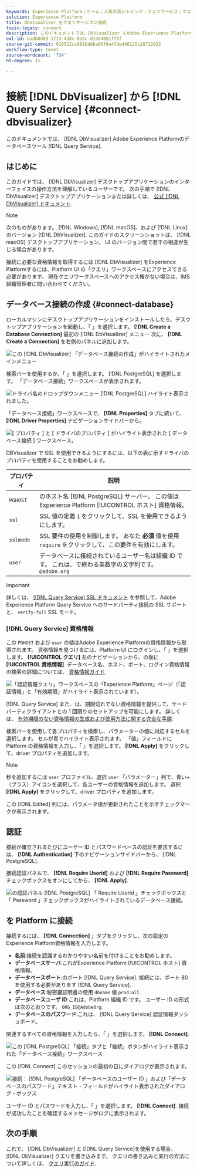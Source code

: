 ```yaml
---
keywords: Experience Platform；ホーム；人気の高いトピック；クエリサービス；クエリサービス；Db Visualizer;Db Visualizer;db visualizer；クエリサービスへの接続；
solution: Experience Platform
title: DbVisualizer をクエリサービスに接続
topic-legacy: connect
description: このドキュメントでは、DbVisualizer とAdobe Experience Platform Query Service を接続する手順について説明します。
exl-id: badb0d89-1713-438c-8a9c-d1404051ff5f
source-git-commit: 910522cc981bddba86f0a47ded48125c28712032
workflow-type: tm+mt
source-wordcount: '754'
ht-degree: 1%

---
```


# 接続 [!DNL DbVisualizer] から [!DNL Query Service] {#connect-dbvisualizer}

このドキュメントでは、 [!DNL DbVisualizer] Adobe Experience Platformのデータベースツール [!DNL Query Service].

## はじめに

このガイドでは、 [!DNL DbVisualizer] デスクトップアプリケーションのインターフェイスの操作方法を理解しているユーザーです。 次の手順で [!DNL DbVisualizer] デスクトップアプリケーションまたは詳しくは、 [公式 [!DNL DbVisualizer] ドキュメント](https://www.dbvis.com/download/).

>[!NOTE]
>
>次のものがあります。 [!DNL Windows], [!DNL macOS]、および [!DNL Linux] のバージョン [!DNL DbVisualizer]. このガイドのスクリーンショットは、 [!DNL macOS] デスクトップアプリケーション。 UI のバージョン間で若干の相違が生じる場合があります。

接続に必要な資格情報を取得するには [!DNL  DbVisualizer] をExperience Platformするには、Platform UI の「クエリ」ワークスペースにアクセスできる必要があります。 現在クエリワークスペースへのアクセス権がない場合は、IMS 組織管理者に問い合わせてください。

## データベース接続の作成 {#connect-database}

ローカルマシンにデスクトップアプリケーションをインストールしたら、デスクトップアプリケーションを起動し、「 」を選択します。 **[!DNL Create a Database Connection]** 最初の [!DNL DbVisualizer] メニュー 次に、 **[!DNL Create a Connection]** を右側のパネルに追加します。

![この [!DNL DbVisualizer] 「データベース接続の作成」がハイライトされたメインメニュー](../images/clients/dbvisualizer/create-db-connection.png)

検索バーを使用するか、「 」を選択します。 [!DNL PostgreSQL] を選択します。 「データベース接続」ワークスペースが表示されます。

![ドライバ名のドロップダウンメニュー [!DNL PostgreSQL] ハイライト表示されました。](../images/clients/dbvisualizer/driver-name.png)

「データベース接続」ワークスペースで、 **[!DNL Properties]** タブに続いて、 **[!DNL Driver Properties]** ナビゲーションサイドバーから。

![[ プロパティ ] と [ ドライバのプロパティ ] がハイライト表示された [ データベース接続 ] ワークスペース。](../images/clients/dbvisualizer/driver-properties.png)

DBVisualizer で SSL を使用できるようにするには、以下の表に示すドライバのプロパティを使用することをお勧めします。

| プロパティ | 説明 |
| ------ | ------ |
| `PGHOST` | のホスト名 [!DNL PostgreSQL] サーバー。 この値はExperience Platform [!UICONTROL ホスト] 資格情報。 |
| `ssl` | SSL 値の定義 `1` をクリックして、SSL を使用できるようにします。 |
| `sslmode` | SSL 要件の使用を制御します。 あなた **必須** 値を使用 `require` をクリックして、この要件を有効にします。 |
| `user` | データベースに接続されているユーザー名は組織 ID です。 これは、で終わる英数字の文字列です。 `@adobe.org` |

>[!IMPORTANT]
>
>詳しくは、 [[!DNL Query Service] SSL ドキュメント](./ssl-modes.md) を参照して、Adobe Experience Platform Query Service へのサードパーティ接続の SSL サポートと、 `verify-full` SSL モード。

### [!DNL Query Service] 資格情報

この `PGHOST` および `user` の値はAdobe Experience Platformの資格情報から取得されます。 資格情報を見つけるには、Platform UI にログインし、「 」を選択します。 **[!UICONTROL クエリ]** 左のナビゲーションから、の後に **[!UICONTROL 資格情報]**. データベース名、ホスト、ポート、ログイン資格情報の検索の詳細については、 [資格情報ガイド](../ui/credentials.md).

![「認証情報クエリ」ワークスペースの「Experience Platform」ページ（「認証情報」と「有効期限」がハイライト表示されています）。](../images/clients/dbvisualizer/query-service-credentials-page.png)

[!DNL Query Service] また、は、期限切れでない資格情報を提供して、サードパーティクライアントとの 1 回限りのセットアップを可能にします。 詳しくは、 [有効期限のない資格情報の生成および使用方法に関する完全な手順](../ui/credentials.md#non-expiring-credentials).

検索バーを使用して各プロパティを検索し、パラメーターの値に対応するセルを選択します。 セルが青でハイライト表示されます。 「値」フィールドに Platform の資格情報を入力し、「 」を選択します。 **[!DNL Apply]** をクリックして、driver プロパティを追加します。

>[!NOTE]
>
>秒を追加するには `user` プロファイル、選択 `user` 「パラメーター」列で、青い+（プラス）アイコンを選択して、各ユーザーの資格情報を追加します。 選択 **[!DNL Apply]** をクリックして、driver プロパティを追加します。

この [!DNL Edited] 列には、パラメータ値が更新されたことを示すチェックマークが表示されます。

## 認証

接続が確立されるたびにユーザー ID とパスワードベースの認証を要求するには、 **[!DNL Authentication]** 下のナビゲーションサイドバーから、 [!DNL PostgreSQL].

接続認証パネルで、 **[!DNL Require Userid]** および **[!DNL Require Password]** チェックボックスをオンにしてから、 **[!DNL Apply]**.

![の認証パネル [!DNL PostgreSQL] 「 Require Userid 」チェックボックスと「 Password 」チェックボックスがハイライトされているデータベース接続。](../images/clients/dbvisualizer/connection-authentication.png)

##  を Platform に接続

接続するには、 **[!DNL Connection]** 」タブをクリックし、次の設定のExperience Platform資格情報を入力します。

- **名前**:接続を認識するわかりやすい名前を付けることをお勧めします。
- **データベースサーバ**:これがExperience Platform [!UICONTROL ホスト] 資格情報。
- **データベースポート**:のポート [!DNL Query Service]. 接続には、ポート 80 を使用する必要があります [!DNL Query Service].
- **データベース**:秘密鍵証明書の使用 `dbname` 値 `prod:all`.
- **データベースユーザ ID**:これは、Platform 組織 ID です。 ユーザー ID の形式は次のとおりです。 `ORG_ID@AdobeOrg`.
- **データベースのパスワード**:これは、 [!DNL Query Service] 認証情報ダッシュボード。

関連するすべての資格情報を入力したら、「 」を選択します。 **[!DNL Connect]**.

![この [!DNL PostgreSQL] 「接続」タブと「接続」ボタンがハイライト表示された「データベース接続」ワークスペース](../images/clients/dbvisualizer/connect.png)

この [!DNL Connect] このセッションの最初の日にダイアログが表示されます。

![接続： [!DNL PostgreSQL] 「データベースのユーザー ID 」および「データベースのパスワード」テキスト・フィールドがハイライト表示されたダイアログ・ボックス](../images/clients/dbvisualizer/connect-dialog.png)

ユーザー ID とパスワードを入力し、「 」を選択します。 **[!DNL Connect]**. 接続が成功したことを確認するメッセージがログに表示されます。

## 次の手順

これで、 [!DNL DbVisualizer] と [!DNL Query Service]を使用する場合、 [!DNL DbVisualizer] クエリを書き込みます。 クエリの書き込みと実行の方法について詳しくは、 [クエリ実行のガイド](../best-practices/writing-queries.md).
